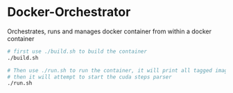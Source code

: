 # Docker-Orchestrator

Orchestrates, runs and manages docker container from within a docker container

``` bash
# first use ./build.sh to build the container
./build.sh

# Then use ./run.sh to run the container, it will print all tagged images on your system and also print all containers at the moment
# then it will attempt to start the cuda steps parser
./run.sh
```
